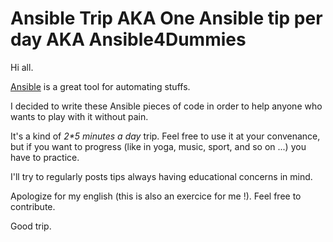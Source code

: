# Ansible Trip AKA One Ansible tip per day AKA Ansible4Dummies

Hi all.

[Ansible](https://www.ansible.com/resources/get-started) is a great tool for automating stuffs.

I decided to write these Ansible pieces of code in order to help anyone who wants to play with it without pain.

It's a kind of _2*5 minutes a day_ trip. Feel free to use it at your convenance, but if you want to progress (like in yoga, music, sport, and so on ...) you have to practice.

I'll try to regularly posts tips always having educational concerns in mind.

Apologize for my english (this is also an exercice for me !). Feel free to contribute.

Good trip.
